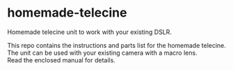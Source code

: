 # homemade-telecine
Homemade telecine unit to work with your existing DSLR.

This repo contains the instructions and parts list for the homemade telecine. The unit can be used with your existing camera 
with a macro lens.  
Read the enclosed manual for details.

